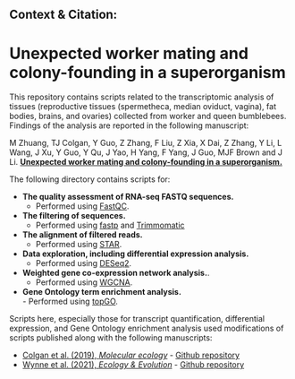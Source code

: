 ## Context & Citation:   
# Unexpected worker mating and colony-founding in a superorganism  

This repository contains scripts related to the transcriptomic analysis of tissues (reproductive tissues (spermetheca, median oviduct, vagina), fat bodies, brains, and ovaries) collected from worker and queen bumblebees. Findings of the analysis are reported in the following manuscript:   

M Zhuang, TJ Colgan, Y Guo, Z Zhang, F Liu, Z Xia, X Dai, Z Zhang, Y Li, L Wang, J Xu, Y Guo, Y Qu, J Yao, H Yang, F Yang, J Guo, MJF Brown and J Li. 
[<b>Unexpected worker mating and colony-founding in a superorganism.</b>](https://www.researchsquare.com/article/rs-2408576/v1)  

The following directory contains scripts for:  
- **The quality assessment of RNA-seq FASTQ sequences.**  
	- Performed using [FastQC](https://www.bioinformatics.babraham.ac.uk/projects/fastqc/).   
- **The filtering of sequences.**  
	- Performed using [fastp](https://github.com/OpenGene/fastp) and [Trimmomatic](https://github.com/usadellab/Trimmomatic)  
- **The alignment of filtered reads.**  
	- Performed using [STAR](https://github.com/alexdobin/STAR).  
- **Data exploration, including differential expression analysis.**    
	- Performed using [DESeq2](https://bioconductor.org/packages/release/bioc/html/DESeq2.html).   
- **Weighted gene co-expression network analysis.**.  
	- Performed using [WGCNA](https://cran.r-project.org/web/packages/WGCNA/index.html).  
- **Gene Ontology term enrichment analysis.**  
        - Performed using [topGO](https://bioconductor.org/packages/release/bioc/html/topGO.html).  


Scripts here, especially those for transcript quantification, differential expression, and Gene Ontology enrichment analysis used modifications of scripts published along with the following manuscripts:
- [Colgan et al. (2019), _Molecular ecology_](https://onlinelibrary.wiley.com/doi/full/10.1111/mec.15047) - [Github repository](https://github.com/wurmlab/Bter_neonicotinoid_exposure_experiment) 
- [Wynne et al. (2021), _Ecology & Evolution_](https://onlinelibrary.wiley.com/doi/full/10.1002/ece3.7664) - [Github repository](https://github.com/Joscolgan/salmo_smolt_study)
